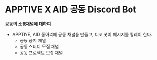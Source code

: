 # APPTIVE X AID 공동 Discord Bot 
**공동의 소통채널에 대하여**
- APPTIVE, AID 동아리에 공동 채널을 만들고, 디코 봇이 메시지를 릴레이 한다.
    - 공동 공지 채널
    - 공동 스터디 모집 채널
    - 공동 프로젝트 모집 채널